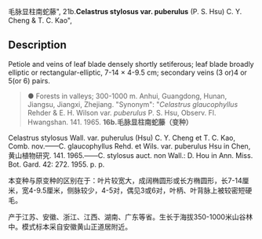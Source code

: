 毛脉显柱南蛇藤",
21b.**Celastrus stylosus var. puberulus** (P. S. Hsu) C. Y. Cheng & T. C. Kao",

## Description
Petiole and veins of leaf blade densely shortly setiferous; leaf blade broadly elliptic or rectangular-elliptic, 7-14 × 4-9.5 cm; secondary veins (3 or)4 or 5(or 6) pairs.

> ● Forests in valleys; 300-1000 m. Anhui, Guangdong, Hunan, Jiangsu, Jiangxi, Zhejiang.
  "Synonym": "*Celastrus glaucophyllus* Rehder &amp; E. H. Wilson var. *puberulus* P. S. Hsu, Observ. Fl. Hwangshan. 141. 1965.
**16b.毛脉显柱南蛇藤（变种）**

Celastrus stylosus Wall. var. puherulus (Hsu) C. Y. Cheng et T. C. Kao, Comb. nov.——C. glaucophyllus Rehd. et Wils. var. puberulus Hsu in Chen,黄山植物研究. 141. 1965.——C. stylosus auct. non Wall.: D. Hou in Ann. Miss. Bot. Gard. 42: 272. 1955. p. p.

本变种与原变种的区别在于：叶片较宽大，成阔椭圆形或长方椭圆形，长7-14厘米，宽4-9.5厘米，侧脉较少，4-5对，偶见3或6对，叶柄、叶背脉上被较密短硬毛。

产于江苏、安徽、浙江、江西、湖南、广东等省。生长于海拔350-1000米山谷林中。模式标本采自安徽黄山正道居附近。
